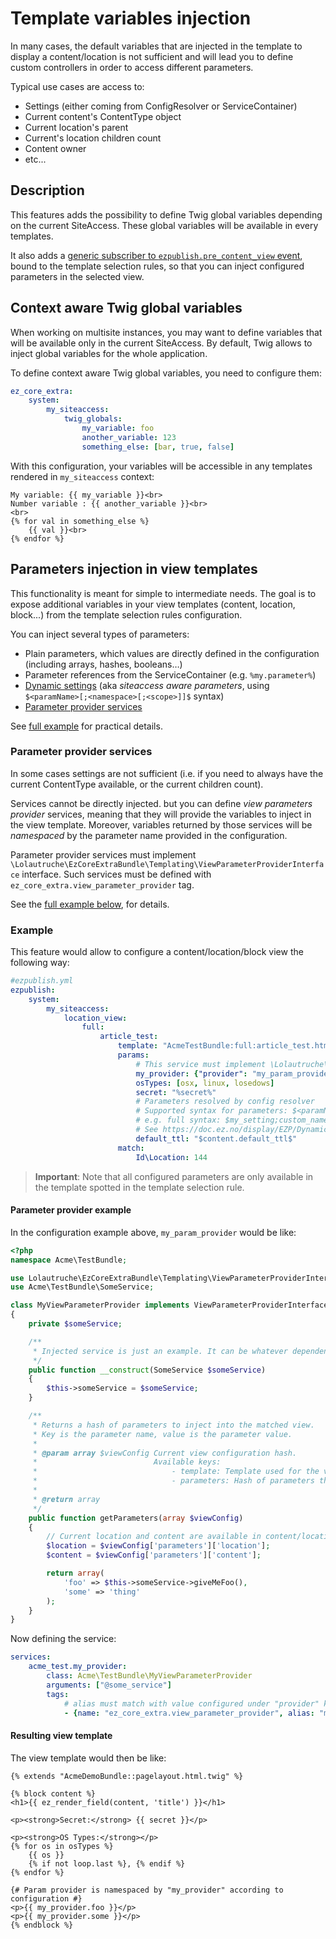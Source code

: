 # Template variables injection

In many cases, the default variables that are injected in the template to display a content/location is not sufficient
and will lead you to define custom controllers in order to access different parameters.

Typical use cases are access to:

* Settings (either coming from ConfigResolver or ServiceContainer)
* Current content's ContentType object
* Current location's parent
* Current's location children count
* Content owner
* etc...


## Description
This features adds the possibility to define Twig global variables depending on the current SiteAccess.
These global variables will be available in every templates.

It also adds a [generic subscriber to `ezpublish.pre_content_view` event](https://doc.ez.no/display/EZP/Parameters+injection+in+content+views),
bound to the template selection rules, so that you can inject configured parameters in the selected view.


## Context aware Twig global variables
When working on multisite instances, you may want to define variables that will be available only in the current
SiteAccess. By default, Twig allows to inject global variables for the whole application.

To define context aware Twig global variables, you need to configure them:

```yaml
ez_core_extra:
    system:
        my_siteaccess:
            twig_globals:
                my_variable: foo
                another_variable: 123
                something_else: [bar, true, false]
```

With this configuration, your variables will be accessible in any templates rendered in `my_siteaccess` context:

```jinja
My variable: {{ my_variable }}<br>
Number variable : {{ another_variable }}<br>
<br>
{% for val in something_else %}
    {{ val }}<br>
{% endfor %}
```

## Parameters injection in view templates
This functionality is meant for simple to intermediate needs.
The goal is to expose additional variables in your view templates (content, location, block...)
from the template selection rules configuration.

You can inject several types of parameters:

* Plain parameters, which values are directly defined in the configuration (including arrays, hashes, booleans…)
* Parameter references from the ServiceContainer (e.g. `%my.parameter%`)
* [Dynamic settings](https://doc.ez.no/display/EZP/Dynamic+settings+injection) (aka *siteaccess aware parameters*,
  using `$<paramName>[;<namespace>[;<scope>]]$` syntax)
* [Parameter provider services](#parameter-provider-services)

See [full example](#full-example) for practical details.

### Parameter provider services
In some cases settings are not sufficient (i.e. if you need to always have the current ContentType available, or the current children count).

Services cannot be directly injected. but you can define *view parameters provider* services,
meaning that they will provide the variables to inject in the view template.
Moreover, variables returned by those services will be *namespaced* by the parameter name provided in the configuration.

Parameter provider services must implement `\Lolautruche\EzCoreExtraBundle\Templating\ViewParameterProviderInterface` interface.
Such services must be defined with `ez_core_extra.view_parameter_provider` tag.

See the [full example below](#full-example), for details.


### Example
This feature would allow to configure a content/location/block view the following way:

```yaml
#ezpublish.yml
ezpublish:
    system:
        my_siteaccess:
            location_view:
                full:
                    article_test:
                        template: "AcmeTestBundle:full:article_test.html.twig"
                        params:
                            # This service must implement \Lolautruche\EzCoreExtraBundle\Templating\ViewParameterProviderInterface.
                            my_provider: {"provider": "my_param_provider"}
                            osTypes: [osx, linux, losedows]
                            secret: "%secret%"
                            # Parameters resolved by config resolver
                            # Supported syntax for parameters: $<paramName>[;<namespace>[;<scope>]]$
                            # e.g. full syntax: $my_setting;custom_namespace;my_siteaccess$
                            # See https://doc.ez.no/display/EZP/Dynamic+settings+injection
                            default_ttl: "$content.default_ttl$"
                        match:
                            Id\Location: 144
```

> **Important**: Note that all configured parameters are only available in the template spotted in the template selection rule.

#### Parameter provider example
In the configuration example above, `my_param_provider` would be like:

```php
<?php
namespace Acme\TestBundle;

use Lolautruche\EzCoreExtraBundle\Templating\ViewParameterProviderInterface;
use Acme\TestBundle\SomeService;

class MyViewParameterProvider implements ViewParameterProviderInterface
{
    private $someService;

    /**
     * Injected service is just an example. It can be whatever dependency you need
     */
    public function __construct(SomeService $someService)
    {
        $this->someService = $someService;
    }

    /**
     * Returns a hash of parameters to inject into the matched view.
     * Key is the parameter name, value is the parameter value.
     *
     * @param array $viewConfig Current view configuration hash.
     *                          Available keys:
     *                              - template: Template used for the view.
     *                              - parameters: Hash of parameters that will be passed to the template.
     *
     * @return array
     */
    public function getParameters(array $viewConfig)
    {
        // Current location and content are available in content/location views
        $location = $viewConfig['parameters']['location'];
        $content = $viewConfig['parameters']['content'];

        return array(
            'foo' => $this->someService->giveMeFoo(),
            'some' => 'thing'
        );
    }
}
```

Now defining the service:

```yaml
services:
    acme_test.my_provider:
        class: Acme\TestBundle\MyViewParameterProvider
        arguments: ["@some_service"]
        tags:
            # alias must match with value configured under "provider" key in ezpublish.yml
            - {name: "ez_core_extra.view_parameter_provider", alias: "my_param_provider"}
```

#### Resulting view template
The view template would then be like:

```jinja
{% extends "AcmeDemoBundle::pagelayout.html.twig" %}

{% block content %}
<h1>{{ ez_render_field(content, 'title') }}</h1>

<p><strong>Secret:</strong> {{ secret }}</p>

<p><strong>OS Types:</strong></p>
{% for os in osTypes %}
    {{ os }}
    {% if not loop.last %}, {% endif %}
{% endfor %}

{# Param provider is namespaced by "my_provider" according to configuration #}
<p>{{ my_provider.foo }}</p>
<p>{{ my_provider.some }}</p>
{% endblock %}

```
